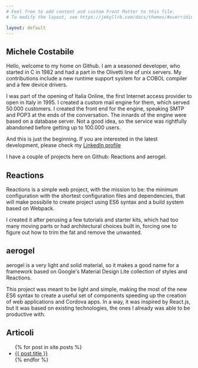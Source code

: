 ```yaml
---
# Feel free to add content and custom Front Matter to this file.
# To modify the layout, see https://jekyllrb.com/docs/themes/#overriding-theme-defaults

layout: default
---
```

## Michele Costabile
Hello, welcome to my home on Github. I am a seasoned developer, who started in C in 1982 and had a part in the Olivetti line of unix servers. My contributions include a new runtime support system for a COBOL compiler and a few device drivers.

I was part of the opening of Italia Online, the first Internet access provider to open in Italy in 1995. I created a custom mail engine for them, which served 50.000 customers. I created the front end for the engine, speaking SMTP and POP3 at the ends of the conversation. The innards of the engine were based on a database server. Not a good idea, so the service was rightfully abandoned before getting up to 100.000 users.

And this is just the beginning. If you are interested in the latest development, please check my [LinkedIn profile](www.linkedin.com/in/cosmicwww.linkedin.com/in/cosmic)

I have a couple of projects here on Github: Reactions and aerogel.

## Reactions
Reactions is a simple web project, with the mission to be: the minimum configuration with the shortest configuration files and dependencies, that will make possibile to create project using ES6 syntax and a build system based on Webpack.

I created it after perusing a few tutorials and starter kits, which had too many moving parts or had architectural choices built in, forcing one to figure out how to trim the fat and remove the unwanted.

## aerogel
aerogel is a very light and solid material, so it makes a good name for a framework based on Google's Material Design Lite collection of styles and Reactions.

This project was meant to be light and simple, making the most of the new ES6 syntax to create a useful set of components speeding up the creation of web applications and Cordova apps. In a way, it was inspired by React.js, but it was based on existing technologies, the ones I already was able to be productive with.

## Articoli

<ul>
  {% for post in site.posts %}
    <li>
      <a href="{{ post.url }}">{{ post.title }}</a>
    </li>
  {% endfor %}
</ul>